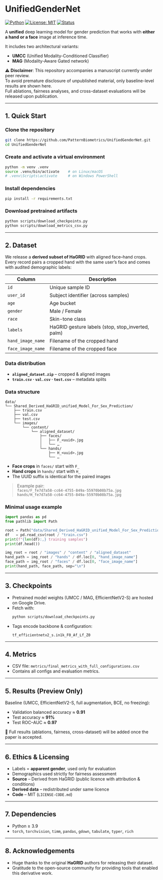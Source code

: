 # UnifiedGenderNet  
[![Python](https://img.shields.io/badge/python-3.9%2B-blue.svg)](https://www.python.org/)  [![License: MIT](https://img.shields.io/badge/License-MIT-green.svg)](LICENSE-CODE.md)  [![Status](https://img.shields.io/badge/status-under--review-yellow.svg)](#)  

A **unified** deep learning model for gender prediction that works with **either a hand or a face** image at inference time.  

It includes two architectural variants:
- **UMCC** (Unified Modality-Conditioned Classifier)  
- **MAG** (Modality-Aware Gated network)  

⚠️ **Disclaimer**: This repository accompanies a manuscript currently under peer review.  
To avoid premature disclosure of unpublished material, only baseline-level results are shown here.  
Full ablations, fairness analyses, and cross-dataset evaluations will be released upon publication.

---

## 1. Quick Start

### Clone the repository  

```bash
git clone https://github.com/PatternBiometrics/UnifiedGenderNet.git
cd UnifiedGenderNet
```

### Create and activate a virtual environment

```bash
python -m venv .venv
source .venv/bin/activate    # on Linux/macOS
# .venv\Scripts\activate     # on Windows PowerShell
```

### Install dependencies

```bash
pip install -r requirements.txt
```

### Download pretrained artifacts

```bash
python scripts/download_checkpoints.py
python scripts/download_metrics_csv.py
```

---

## 2. Dataset

We release a **derived subset of HaGRID** with aligned face–hand crops.  
Every record pairs a cropped hand with the same user’s face and comes with audited demographic labels:

| Column            | Description                               |
|-------------------|-------------------------------------------|
| `id`              | Unique sample ID                          |
| `user_id`         | Subject identifier (across samples)       |
| `age`             | Age bucket                                |
| `gender`          | Male / Female                             |
| `race`            | Skin-tone class                           |
| `labels`          | HaGRID gesture labels (stop, stop_inverted, palm) |
| `hand_image_name` | Filename of the cropped hand              |
| `face_image_name` | Filename of the cropped face              |

### Data distribution

* **`aligned_dataset.zip`** – cropped & aligned images  
* **`train.csv` · `val.csv` · `test.csv`** – metadata splits  

### Data structure

```
data/
└── Shared_Derived_HaGRID_unified_Model_For_Sex_Prediction/
    ├── train.csv
    ├── val.csv
    ├── test.csv
    └── images/
        └── content/
            └── aligned_dataset/
                ├── faces/
                │   ├── F_<uuid>.jpg
                │   └── …
                └── hands/
                    ├── H_<uuid>.jpg
                    └── …
```

* **Face crops** in `faces/` start with `F_`  
* **Hand crops** in `hands/` start with `H_`  
* The UUID suffix is identical for the paired images  

> Example pair:  
> `faces/F_fe7d7a58-cc64-4755-849a-55970b08b75a.jpg`  
> `hands/H_fe7d7a58-cc64-4755-849a-55970b08b75a.jpg`

### Minimal usage example

```python
import pandas as pd
from pathlib import Path

root = Path("data/Shared_Derived_HaGRID_unified_Model_For_Sex_Prediction")
df   = pd.read_csv(root / "train.csv")
print(f"{len(df):,} training samples")
print(df.head())

img_root = root / "images" / "content" / "aligned_dataset"
hand_path = img_root / "hands" / df.loc[0, "hand_image_name"]
face_path = img_root / "faces" / df.loc[0, "face_image_name"]
print(hand_path, face_path, sep="\n")
```

---

## 3. Checkpoints

* Pretrained model weights (UMCC / MAG, EfficientNetV2-S) are hosted on Google Drive.  
* Fetch with:  
  ```bash
  python scripts/download_checkpoints.py
  ```  
* Tags encode backbone & configuration:  
  ```
  tf_efficientnetv2_s.in1k_F0_Af_Lf_Z0
  ```

---

## 4. Metrics

* CSV file: `metrics/final_metrics_with_full_configurations.csv`  
* Contains all configs and evaluation metrics.  


---

## 5. Results (Preview Only)

Baseline (UMCC, EfficientNetV2-S, full augmentation, BCE, no freezing):

* Validation balanced accuracy ≈ **0.91**  
* Test accuracy ≈ **91%**  
* Test ROC–AUC ≈ **0.97**  

📌 Full results (ablations, fairness, cross-dataset) will be added once the paper is accepted.

---

## 6. Ethics & Licensing

* Labels = **apparent gender**, used only for evaluation  
* Demographics used strictly for fairness assessment  
* **Source** – Derived from HaGRID (public licence with attribution & conditions)  
* **Derived data** – redistributed under same licence  
* **Code** – MIT (`LICENSE-CODE.md`)  

---

## 7. Dependencies

* Python ≥ 3.9  
* `torch`, `torchvision`, `timm`, `pandas`, `gdown`, `tabulate`, `typer`, `rich`

---


## 8. Acknowledgements

* Huge thanks to the original **HaGRID** authors for releasing their dataset.  
* Gratitude to the open-source community for providing tools that enabled this derivative work.
